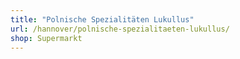 ```yaml
---
title: "Polnische Spezialitäten Lukullus"
url: /hannover/polnische-spezialitaeten-lukullus/
shop: Supermarkt
---
```

